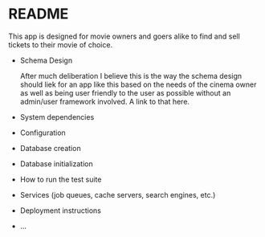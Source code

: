 # README

This app is designed for movie owners and goers alike to find and sell tickets to their movie of choice.

* Schema Design 
  
  After much deliberation I believe this is the way the schema design should liek for an app like this based on the needs of the cinema owner as well as being user friendly to the user as possible without an admin/user framework involved. A link to that here.
  
* System dependencies

* Configuration

* Database creation

* Database initialization

* How to run the test suite

* Services (job queues, cache servers, search engines, etc.)

* Deployment instructions

* ...
